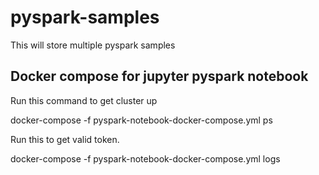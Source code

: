 # pyspark-samples
This will store multiple pyspark samples 


## Docker compose for jupyter pyspark notebook
Run this command to get cluster up

docker-compose  -f pyspark-notebook-docker-compose.yml  ps
   
Run this  to get valid token.

  docker-compose  -f pyspark-notebook-docker-compose.yml  logs
